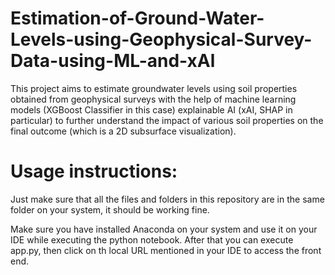 # Estimation-of-Ground-Water-Levels-using-Geophysical-Survey-Data-using-ML-and-xAl
This project aims to estimate groundwater levels using soil properties obtained from geophysical surveys with the help of machine learning models (XGBoost Classifier in this case) explainable AI (xAI, SHAP in particular) to further understand the impact of various soil properties on the final outcome (which is a 2D subsurface visualization). 

# Usage instructions:

Just make sure that all the files and folders in this repository are in the same folder on your system, it should be working fine.

Make sure you have installed Anaconda on your system and use it on your IDE while executing the python notebook. After that you can execute app.py, then click on th local URL mentioned in your IDE to access the front end.
